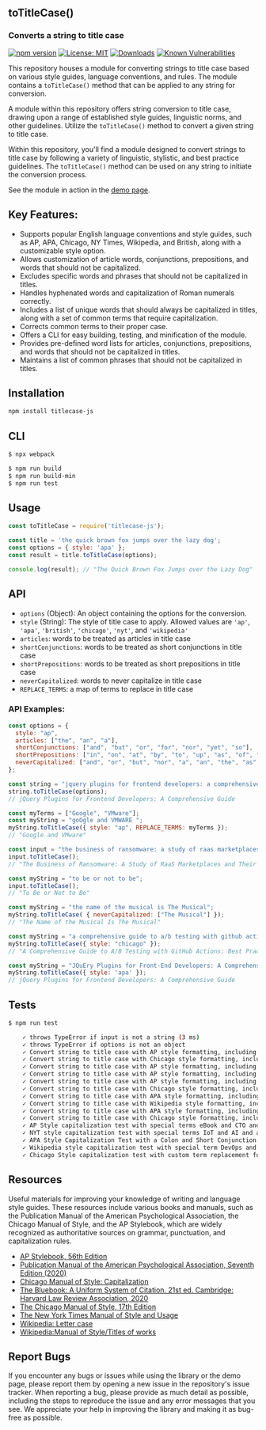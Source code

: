 ## toTitleCase()
### Converts a string to title case

[![npm version](https://badge.fury.io/js/titlecase-js.svg)](https://badge.fury.io/js/titlecase-js)
[![License: MIT](https://img.shields.io/badge/License-MIT-yellow.svg)](https://opensource.org/licenses/MIT)
[![Downloads](https://img.shields.io/npm/dt/titlecase-js.svg)](https://www.npmjs.com/package/titlecase-js)
[![Known Vulnerabilities](https://snyk.io/test/github/gouch/to-title-case/badge.svg)](https://snyk.io/test/github/gouch/to-title-case)

This repository houses a module for converting strings to title case based on various style guides, language conventions, and rules. The module contains a `toTitleCase()` method that can be applied to any string for conversion.

A module within this repository offers string conversion to title case, drawing upon a range of established style guides, linguistic norms, and other guidelines. Utilize the `toTitleCase()` method to convert a given string to title case.

Within this repository, you'll find a module designed to convert strings to title case by following a variety of linguistic, stylistic, and best practice guidelines. The `toTitleCase()` method can be used on any string to initiate the conversion process.

See the module in action in the [demo page](https://codepen.io/danielhaim/pen/oNPGzKw).

## Key Features:
- Supports popular English language conventions and style guides, such as AP, APA, Chicago, NY Times, Wikipedia, and British, along with a customizable style option.
- Allows customization of article words, conjunctions, prepositions, and words that should not be capitalized.
- Excludes specific words and phrases that should not be capitalized in titles.
- Handles hyphenated words and capitalization of Roman numerals correctly.
- Includes a list of unique words that should always be capitalized in titles, along with a set of common terms that require capitalization.
- Corrects common terms to their proper case.
- Offers a CLI for easy building, testing, and minification of the module.
- Provides pre-defined word lists for articles, conjunctions, prepositions, and words that should not be capitalized in titles.
- Maintains a list of common phrases that should not be capitalized in titles.

## Installation

```bash
npm install titlecase-js
```

## CLI

```bash
$ npx webpack

$ npm run build
$ npm run build-min
$ npm run test
```

## Usage

```javascript
const toTitleCase = require('titlecase-js');

const title = 'the quick brown fox jumps over the lazy dog';
const options = { style: 'apa' };
const result = title.toTitleCase(options);

console.log(result); // "The Quick Brown Fox Jumps over the Lazy Dog"
```

## API

- `options` (Object): An object containing the options for the conversion.
- `style` (String): The style of title case to apply. Allowed values are `'ap'`, `'apa'`, `'british'`, `'chicago'`, `'nyt'`, and `'wikipedia'`
- `articles`: words to be treated as articles in title case
- `shortConjunctions`: words to be treated as short conjunctions in title case
- `shortPrepositions`: words to be treated as short prepositions in title case
- `neverCapitalized`: words to never capitalize in title case
- `REPLACE_TERMS`: a map of terms to replace in title case

### API Examples:

```javascript
const options = {
  style: "ap",
  articles: ["the", "an", "a"],
  shortConjunctions: ["and", "but", "or", "for", "nor", "yet", "so"],
  shortPrepositions: ["in", "on", "at", "by", "to", "up", "as", "of", "off"],
  neverCapitalized: ["and", "or", "but", "nor", "a", "an", "the", "as", "at", "by", "for", "in", "of", "on", "to", "up", "yet", "so"],
};

const string = "jquery plugins for frontend developers: a comprehensive guide";
string.toTitleCase(options);
// jQuery Plugins for Frontend Developers: A Comprehensive Guide
```

```javascript
const myTerms = ["Google", "VMware"];
const myString = "goOgle and VMWARE ";
myString.toTitleCase({ style: "ap", REPLACE_TERMS: myTerms });
// "Google and VMware"
```

```javascript
const input = "the business of ransomware: a study of raas marketplaces and their impact on cybersecurity";
input.toTitleCase(); 
// "The Business of Ransomware: A Study of RaaS Marketplaces and Their Impact on Cybersecurity"
```

```javascript
const myString = "to be or not to be";
input.toTitleCase();
// "To Be or Not to Be"
```

```javascript
const myString = "the name of the musical is The Musical";
myString.toTitleCase( { neverCapitalized: ["The Musical"] });
// "The Name of the Musical Is The Musical"
```

```javascript
const myString = "a comprehensive guide to a/b testing with github actions: best practices for optimizing your website!";
myString.toTitleCase({ style: "chicago" });
// "A Comprehensive Guide to A/B Testing with GitHub Actions: Best Practices for Optimizing Your Website!"
```

```javascript
const myString = "JQuEry Plugins for Front-End Developers: A Comprehensive Guide";
myString.toTitleCase({ style: 'apa' }); 
// jQuery Plugins for Frontend Developers: A Comprehensive Guide
```

## Tests

```bash
$ npm run test
```

```bash
    ✓ throws TypeError if input is not a string (3 ms)
    ✓ throws TypeError if options is not an object
    ✓ Convert string to title case with AP style formatting, including hyphenated words, word and brand replacement (28 ms)
    ✓ Convert string to title case with Chicago style formatting, including hyphenated words, word and brand replacement (10 ms)
    ✓ Convert string to title case with AP style formatting, including custom term replacement for Google and VMware (7 ms)
    ✓ Convert string to title case with AP style formatting, including a possessive noun and a colon (8 ms)
    ✓ Convert string to title case with AP style formatting, including lowercase back-end and front-end terms (2 ms)
    ✓ Convert string to title case with Chicago style formatting, including a comparison and a colon (11 ms)
    ✓ Convert string to title case with APA style formatting, including a colon (12 ms)
    ✓ Convert string to title case with Wikipedia style formatting, including acronym and hyphen (10 ms)
    ✓ Convert string to title case with APA style formatting, including colon and apostrophe (10 ms)
    ✓ Convert string to title case with Chicago style formatting, including special terms such as node.js (9 ms)
    ✓ AP Style capitalization test with special terms eBook and CTO and a colon (10 ms)
    ✓ NYT style capitalization test with special terms IoT and AI and a colon (12 ms)
    ✓ APA Style Capitalization Test with a Colon and Short Conjunction Terms (Instagram, TikTok, and Snapchat) (14 ms)
    ✓ Wikipedia style capitalization test with special term DevOps and a colon (11 ms)
    ✓ Chicago Style capitalization test with custom term replacement for GooGlE to Google and a comparison with a colon (6 ms)
```

## Resources

Useful materials for improving your knowledge of writing and language style guides. These resources include various books and manuals, such as the Publication Manual of the American Psychological Association, the Chicago Manual of Style, and the AP Stylebook, which are widely recognized as authoritative sources on grammar, punctuation, and capitalization rules.

- [AP Stylebook, 56th Edition](https://store.stylebooks.com/ap-stylebook-56th-edition-print.html)
- [Publication Manual of the American Psychological Association, Seventh Edition (2020)](https://apastyle.apa.org/products/publication-manual-7th-edition)
- [Chicago Manual of Style: Capitalization](https://chat.openai.com/chat/643828ec-d4b5-4f21-b035-62946dd2cec3#:~:text=Chicago%20Manual%20of%20Style%3A%20Capitalization)
- [The Bluebook: A Uniform System of Citation. 21st ed. Cambridge: Harvard Law Review Association, 2020](https://open.mitchellhamline.edu/cgi/viewcontent.cgi?article=2782&context=wmlr)
- [The Chicago Manual of Style, 17th Edition](https://press.uchicago.edu/ucp/books/book/chicago/C/bo25956703.html)
- [The New York Times Manual of Style and Usage](https://www.worldcat.org/title/946964415)
- [Wikipedia: Letter case](https://chat.openai.com/chat/643828ec-d4b5-4f21-b035-62946dd2cec3#:~:text=Wikipedia%3A%20Letter%20case)
- [Wikipedia:Manual of Style/Titles of works](https://en.wikipedia.org/wiki/Wikipedia:Manual_of_Style/Titles_of_works#Capital_letters)

## Report Bugs

If you encounter any bugs or issues while using the library or the demo page, please report them by opening a new issue in the repository's issue tracker. When reporting a bug, please provide as much detail as possible, including the steps to reproduce the issue and any error messages that you see. We appreciate your help in improving the library and making it as bug-free as possible.